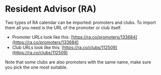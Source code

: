 # Resident Advisor (RA)

Two types of RA calendar can be imported: promoters and clubs. To import them all you need is the URL of the promoter or club itself.

* Promoter URLs look like this: [https://ra.co/promoters/133684](https://ra.co/promoters/133684)
* Club URLs look like this: [https://ra.co/clubs/112509](https://ra.co/clubs/112509)

Note that some clubs are also promoters with the same name, make sure you pick the one most suitable.
